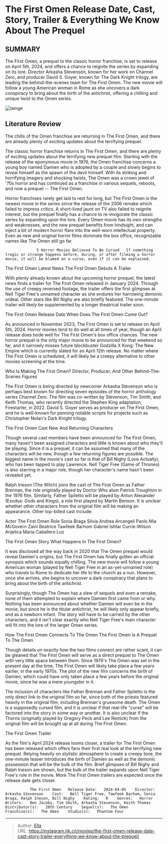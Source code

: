 # The First Omen Release Date, Cast, Story, Trailer &amp; Everything We Know About The Prequel


## SUMMARY 



  The First Omen, a prequel to the classic horror franchise, is set to release on April 5th, 2024, and offers a chance to reignite the series by expanding on its lore.   Director Arkasha Stevenson, known for her work on Channel Zero, and producer David S. Goyer, known for The Dark Knight trilogy, are leading the behind-the-scenes team for The First Omen.   The new movie will follow a young American woman in Rome as she uncovers a dark conspiracy to bring about the birth of the antichrist, offering a chilling and unique twist to the Omen series.  

![iamge](https://static1.srcdn.com/wordpress/wp-content/uploads/2023/11/the-first-omen-movie.jpg)

## Literature Review

The chills of the Omen franchise are returning in The First Omen, and there are already plenty of exciting updates about the terrifying prequel.




The classic horror franchise returns in The First Omen, and there are plenty of exciting updates about the terrifying new prequel film. Starting with the release of the eponymous movie in 1976, the Omen franchise concerns a young boy named Damien who is adopted by a couple and slowly begins to reveal himself as the spawn of the devil himself. With its striking and horrifying imagery and shocking twists, The Omen was a crown jewel of &#39;70s horror and has continued as a franchise in various sequels, reboots, and now a prequel -- The First Omen.




Horror franchises rarely get laid to rest for long, but The First Omen is the newest movie in the series since the release of the 2006 remake which failed to impress critics. A short-lived jaunt on TV also failed to reignite interest, but the prequel finally has a chance to re-invigorate the classic series by expanding upon the lore. Every Omen movie has its own strengths and weaknesses, and the new prequel benefits from hindsight, and can inject a bit of modern horror flare into the well-worn intellectual property. Even as new and original horror films dominate the box office, recognizable names like The Omen still go far.

                  5 Horror Movies Believed To Be Cursed   If something tragic or strange happens before, during, or after filming a horror movie, it will be blamed on a curse, even if it can be explained.   


 The First Omen Latest News 
The First Omen Debuts A Trailer
          




With plenty already known about the upcoming horror prequel, the latest news finds a trailer for The First Omen released in January 2024. Through the use of creepy reversed footage, the trailer offers the first glimpses at Nell Tiger Free&#39;s unnamed character as she endures her harrowing demonic ordeal. Other stars like Bill Nighy are also briefly featured. The one-minute trailer will likely be supplemented by a longer theatrical trailer soon. 



 The First Omen Release Date 
When Does The First Omen Come Out?
         

As announced in November 2023, The First Omen is set to release on April 5th, 2024. Horror movies tend to do well at all times of year, though an April release does bode well for The First Omen&#39;s box office chances. The new horror prequel is the only major movie to be announced for that weekend so far, and it narrowly misses future blockbuster Godzilla X Kong: The New Empire which is currently slated for an April 12th release. No matter where The First Omen is scheduled, it will likely be a creepy alternative to other movies screening at the time.






 Who Is Making The First Omen? 
Director, Producer, And Other Behind-The-Scenes Figures
          

The First Omen is being directed by newcomer Arkasha Stevenson who is perhaps best known for directing seven episodes of the horror anthology series Channel Zero. The film was co-written by Stevenson, Tim Smith, and Keith Thomas, who recently directed the Stephen King adaptation, Firestarter, in 2022. David S. Goyer serves as producer on The First Omen, and he is well-known for penning notable scripts for projects such as Christopher Nolan&#39;s Dark Knight trilogy.



 The First Omen Cast 
New And Returning Characters
          

Though several cast members have been announced for The First Omen, many haven&#39;t been assigned characters and little is known about who they&#39;ll be playing. Since it is a prequel, it can be assumed that many of the characters will be new, though a few returning figures are possible. The biggest name in the movie&#39;s cast so far is that of Bill Nighy (Love Actually), who has been tapped to play Lawrence. Nell Tiger Free (Game of Thrones) is also starring in a major role, though her character&#39;s name hasn&#39;t been revealed yet.




Ralph Ineson (The Witch) joins the cast of The First Omen as Father Brennan, the role originally played by Doctor Who alum Patrick Troughton in the 1976 film. Similarly, Father Spiletto will be played by Anton Alexander (Exodus: Gods and Kings), a role first played by Martin Benson. It is unclear whether other characters from the original film will be making an appearance. Other top-billed cast include:

 Actor  The First Omen Role   Sonia Braga  Silvia   Andrea Arcangeli  Paolo   Mia McGovern Zaini  Beatrice   Tawfeek Barhom  Gabriel   Ishtar Currie-Wilson  Anjelica   Maria Caballero  Luz   





 The First Omen Story 
What Happens In The First Omen?
          




It was disclosed all the way back in 2020 that The Omen prequel would reveal Damien&#39;s origins, but The First Omen has finally gotten an official synopsis which sounds equally chilling. The new movie will follow a young American woman (played by Nell Tiger Free in an as-yet-unnamed role) who travels to Rome to dedicate her life to the church as a nun. However, once she arrives, she begins to uncover a dark conspiracy that plans to bring about the birth of the antichrist.

Surprisingly, though The Omen has a slew of sequels and even a remake, none of them attempted to explain where Damien first came from or why. Nothing has been announced about whether Damien will even be in the movie, but since he is the titular antichrist, he will likely only appear briefly, and as a newborn infant. The story will have to be carried by the other characters, and it isn&#39;t clear exactly who Nell Tiger Free&#39;s main character will fit into the lore of the larger Omen series.



 How The First Omen Connects To The Omen 
The First Omen Is A Prequel To The Omen
          




Though details on exactly how the two films connect are rather scant, it can be gleaned that The First Omen will serve as a direct prequel to The Omen with very little space between them. Since 1976&#39;s The Omen was set in the present day at the time, The First Omen will likely take place a few years earlier, in the early 1970s. The plot of the new film concerns the birth of Damien, which could have only taken place a few years before the original movie, since he was a mere youngster in it.

The inclusion of characters like Father Brennan and Father Spiletto is the only direct link to the original film so far, since both of the priests featured heavily in the original film, including Brennan&#39;s gruesome death. The Omen is a supposedly cursed film, and it is unclear if that real-life &#34;curse&#34; will be factored into the story in some way or another. It is also unclear if the Thorns (originally played by Gregory Peck and Lee Remick) from the original film will be brought up at all during The First Omen. 






 The First Omen Trailer 
          

As the film&#39;s April 2024 release looms closer, a trailer for The First Omen has been released which offers fans their first real look at the terrifying new prequel. Relying heavily on stylistic atmosphere to create a creepy tone, the one-minute teaser introduces the birth of Damien as well as the demonic possession that will be the bulk of the film. Brief glimpses of Bill Nighy and Ralph Ineson are shown, but the bulk of the trailer expands upon Nell Tiger Free&#39;s role in the movie. More The First Omen trailers are expected once the release date gets closer.


 




               The First Omen   Release Date:   2024-04-05    Director:   Arkasha Stevenson    Cast:   Nell Tiger Free, Tawfeek Barhom, Sonia Braga, Ralph Ineson, Bill Nighy    Rating:   R    Genres:   Horror    Writers:   Ben Jacoby, Tim Smith, Arkasha Stevenson, Keith Thomas    Distributor(s):   20th Century    Sequel(s):   The Omen    Franchise(s):   The Omen    Studio(s):   Phantom Four      

---

> Author: [Ella](https://instagram.hk.cn/)  
> URL: https://instagram.hk.cn/movies/the-first-omen-release-date-cast-story-trailer-everything-we-know-about-the-prequel/  

